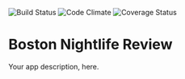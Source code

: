 ![Build Status](https://codeship.com/projects/958bb3d0-fdbe-0133-6943-2af0f6c1c0da/status?branch=master)
![Code Climate](https://codeclimate.com/github/LmKupke/boston_nightlife_review.png)
![Coverage Status](https://coveralls.io/repos/LmKupke/boston_nightlife_review/badge.png)

# Boston Nightlife Review
Your app description, here.
